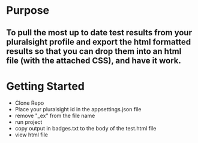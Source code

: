 # Purpose
## To pull the most up to date test results from your pluralsight profile and export the html formatted results so that you can drop them into an html file (with the attached CSS), and have it work. 

# Getting Started
- Clone Repo
- Place your pluralsight id in the appsettings.json file
- remove "_ex" from the file name
- run project
- copy output in badges.txt to the body of the test.html file
- view html file